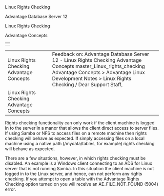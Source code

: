 Linux Rights Checking




Advantage Database Server 12  

Linux Rights Checking

Advantage Concepts

|  |
| --- |
|  |

|  |  |  |  |  |
| --- | --- | --- | --- | --- |
| Linux Rights Checking  Advantage Concepts |  |  | Feedback on: Advantage Database Server 12 - Linux Rights Checking Advantage Concepts master\_Linux\_rights\_checking Advantage Concepts > Advantage Linux Development Notes > Linux Rights Checking / Dear Support Staff, |  |
| Linux Rights Checking  Advantage Concepts |  |  |  |  |

Rights checking functionality can only work if the client machine is logged in to the server in a manor that allows the client direct access to server files. If using Samba or NFS to access files on a remote machine then rights checking will behave as expected. If simply accessing files on a local machine using a native path (/mydata/tables, for example) rights checking will behave as expected.

There are a few situations, however, in which rights checking must be disabled. An example is a Windows client connecting to an ADS for Linux server that is not running Samba. In this situation the client machine is not logged in to the Linux server, and hence, can not perform any rights checking. If you attempt to open a table with the Advantage Rights Checking option turned on you will receive an AE\_FILE\_NOT\_FOUND (5004) error.